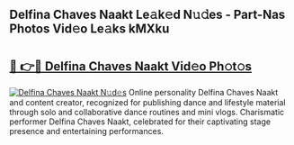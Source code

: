 ## Delfina Chaves Naakt Le𝚊k𝚎d N𝚞𝚍es - Part-Nas Photos Vid𝚎o Le𝚊ks kMXku

# <h2><a href="http://fbau67i.evod.top/?m=Delfina+Chaves+Naakt">🔗 👉🔴 Delfina Chaves Naakt Vid𝚎o Ph𝚘t𝚘s</a></h2>

[![Delfina Chaves Naakt N𝚞d𝚎s](https://i.imgur.com/8V9OHl7.gif)](http://fbau67i.evod.top/?m=Delfina+Chaves+Naakt)
Online personality Delfina Chaves Naakt and content creator, recognized for publishing dance and lifestyle material through solo and collaborative dance routines and mini vlogs. Charismatic performer Delfina Chaves Naakt, celebrated for their captivating stage presence and entertaining performances. 
